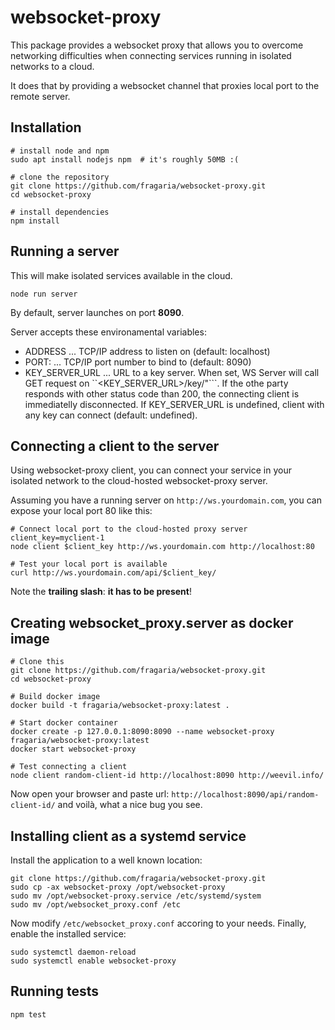 # websocket-proxy

This package provides a websocket proxy that allows you to overcome networking
difficulties when connecting services running in isolated networks to a cloud.

It does that by providing a websocket channel that proxies local port to
the remote server.


## Installation

```
# install node and npm
sudo apt install nodejs npm  # it's roughly 50MB :(

# clone the repository
git clone https://github.com/fragaria/websocket-proxy.git
cd websocket-proxy

# install dependencies
npm install
```

## Running a server

This will make isolated services available in the cloud.

```
node run server
```

By default, server launches on port **8090**.

Server accepts these environamental variables:

- ADDRESS ... TCP/IP address to listen on (default: localhost)
- PORT: ... TCP/IP port number to bind to (default: 8090)
- KEY_SERVER_URL ... URL to a key server. When set, WS Server will call GET
  request on ``<KEY_SERVER_URL>/key/<client-key>"```. If the othe party
  responds with other status code than 200, the connecting client is
  immediatelly disconnected.
  If KEY_SERVER_URL is undefined, client with any key can connect (default: undefined).

## Connecting a client to the server

Using websocket-proxy client, you can connect your service in your isolated
network to the cloud-hosted websocket-proxy server.

Assuming you have a running server on `http://ws.yourdomain.com`, you can
expose your local port 80 like this:

```
# Connect local port to the cloud-hosted proxy server
client_key=myclient-1
node client $client_key http://ws.yourdomain.com http://localhost:80

# Test your local port is available
curl http://ws.yourdomain.com/api/$client_key/
```

Note the **trailing slash**: **it has to be present**!

## Creating websocket_proxy.server as docker image

```
# Clone this
git clone https://github.com/fragaria/websocket-proxy.git
cd websocket-proxy

# Build docker image
docker build -t fragaria/websocket-proxy:latest .

# Start docker container
docker create -p 127.0.0.1:8090:8090 --name websocket-proxy fragaria/websocket-proxy:latest
docker start websocket-proxy

# Test connecting a client
node client random-client-id http://localhost:8090 http://weevil.info/
```

Now open your browser and paste url:
`http://localhost:8090/api/random-client-id/` and voilà, what a nice bug you
see.

## Installing client as a systemd service

Install the application to a well known location:

```
git clone https://github.com/fragaria/websocket-proxy.git
sudo cp -ax websocket-proxy /opt/websocket-proxy
sudo mv /opt/websocket-proxy.service /etc/systemd/system
sudo mv /opt/websocket_proxy.conf /etc
```

Now modify `/etc/websocket_proxy.conf` accoring to your needs. Finally, enable
the installed service:

```
sudo systemctl daemon-reload
sudo systemctl enable websocket-proxy
```

## Running tests

```
npm test
```
